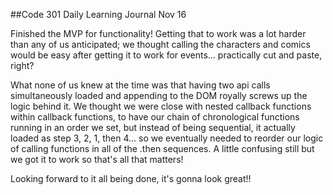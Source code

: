 ##Code 301 Daily Learning Journal Nov 16

Finished the MVP for functionality! Getting that to work was a lot harder than any of us anticipated; we thought calling the characters and comics would be easy after getting it to work for events... practically cut and paste, right?

What none of us knew at the time was that having two api calls simultaneously loaded and appending to the DOM royally screws up the logic behind it.  We thought we were close with nested callback functions within callback functions, to have our chain of chronological functions running in an order we set, but instead of being sequential, it actually loaded as step 3, 2, 1, then 4... so we eventually needed to reorder our logic of calling functions in all of the .then sequences.  A little confusing still but we got it to work so that's all that matters!

Looking forward to it all being done, it's gonna look great!!

